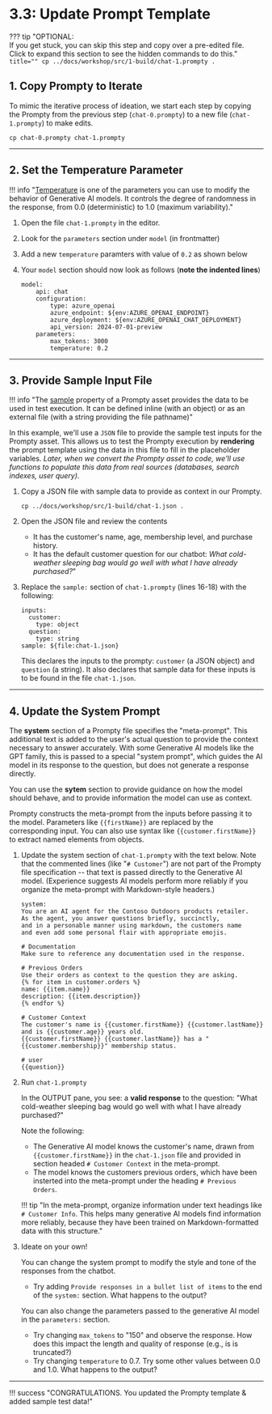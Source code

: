 # 3.3: Update Prompt Template

??? tip "OPTIONAL: <br/> If you get stuck, you can skip this step and copy over a pre-edited file. <br/> Click to expand this section to see the hidden commands to do this."
    ``` title=""
    cp ../docs/workshop/src/1-build/chat-1.prompty .
    ```

## 1. Copy Prompty to Iterate

To mimic the iterative process of ideation, we start each step by copying the Prompty from the previous step (`chat-0.prompty`) to a new file (`chat-1.prompty`) to make edits.

``` title=""
cp chat-0.prompty chat-1.prompty
```

---

## 2. Set the Temperature Parameter

!!! info "[Temperature](https://learn.microsoft.com/azure/ai-services/openai/concepts/advanced-prompt-engineering?pivots=programming-language-chat-completions#temperature-and-top_p-parameters) is one of the parameters you can use to modify the behavior of Generative AI models. It controls the degree of randomness in the response, from 0.0 (deterministic) to 1.0 (maximum variability)."

1. Open the file `chat-1.prompty` in the editor.

1. Look for the `parameters` section under `model` (in frontmatter)

1. Add a new `temperature` paramters with value of `0.2` as shown below

1. Your `model` section should now look as follows (**note the indented lines**)
    ``` title=""
    model:
        api: chat
        configuration:
            type: azure_openai
            azure_endpoint: ${env:AZURE_OPENAI_ENDPOINT}
            azure_deployment: ${env:AZURE_OPENAI_CHAT_DEPLOYMENT}
            api_version: 2024-07-01-preview
        parameters:
            max_tokens: 3000
            temperature: 0.2
    ```

---

## 3. Provide Sample Input File

!!! info "The [sample](https://www.prompty.ai/docs/prompty-specification) property of a Prompty asset provides the data to be used in test execution. It can be defined inline (with an object) or as an external file (with a string providing the file pathname)"

In this example, we'll use a `JSON` file to provide the sample test inputs for the Prompty asset. This allows us to test the Prompty execution by **rendering** the prompt template using the data in this file to fill in the placeholder variables. _Later, when we convert the Prompty asset to code, we'll use functions to populate this data from real sources (databases, search indexes, user query)_.

1. Copy a JSON file with sample data to provide as context in our Prompty. 
    ``` title=""
    cp ../docs/workshop/src/1-build/chat-1.json .
    ```
1. Open the JSON file and review the contents
    - It has the customer's name, age, membership level, and purchase history. 
    - It has the default customer question for our chatbot: _What cold-weather sleeping bag would go well with what I have already purchased?_"

2. Replace the `sample:` section of `chat-1.prompty` (lines 16-18) with the following:

    ``` title=""
    inputs:
      customer:
        type: object
      question:
        type: string
    sample: ${file:chat-1.json}
    ```

    This declares the inputs to the prompty: `customer` (a JSON object) and `question` (a string). It also declares that sample data for these inputs is to be found in the file `chat-1.json`.

---

## 4. Update the System Prompt

The **system** section of a Prompty file specifies the "meta-prompt". This additional text is added to the user's actual question to provide the context necessary to answer accurately. With some Generative AI models like the GPT family, this is passed to a special "system prompt", which guides the AI model in its response to the question, but does not generate a response directly. 

You can use the **sytem** section to provide guidance on how the model should behave, and to provide information the model can use as context.

Prompty constructs the meta-prompt from the inputs before passing it to the model. Parameters like ``{{firstName}}`` are replaced by the corresponding input. You can also use syntax like ``{{customer.firstName}}`` to extract named elements from objects.

1. Update the system section of `chat-1.prompty` with the text below. Note that the commented lines (like "`# Customer`") are not part of the Prompty file specification -- that text is passed directly to the Generative AI model. (Experience suggests AI models perform more reliably if you organize the meta-prompt with Markdown-style headers.)

    ``` title=""
    system:
    You are an AI agent for the Contoso Outdoors products retailer. 
    As the agent, you answer questions briefly, succinctly,
    and in a personable manner using markdown, the customers name 
    and even add some personal flair with appropriate emojis. 

    # Documentation
    Make sure to reference any documentation used in the response.

    # Previous Orders
    Use their orders as context to the question they are asking.
    {% for item in customer.orders %}
    name: {{item.name}}
    description: {{item.description}}
    {% endfor %} 

    # Customer Context
    The customer's name is {{customer.firstName}} {{customer.lastName}} and is {{customer.age}} years old.
    {{customer.firstName}} {{customer.lastName}} has a "{{customer.membership}}" membership status.

    # user
    {{question}}
    ```

2. Run `chat-1.prompty`

    In the OUTPUT pane, you see: a **valid response** to the question: "What cold-weather sleeping bag would go well with what I have already purchased?"

    Note the following:

    * The Generative AI model knows the customer's name, drawn from `{{customer.firstName}}` in the `chat-1.json` file and provided in section headed `# Customer Context` in the meta-prompt.
    * The model knows the customers previous orders, which have been insterted into the meta-prompt under the heading `# Previous Orders`.

    !!! tip "In the meta-prompt, organize information under text headings like `# Customer Info`. This helps many generative AI models find information more reliably, because they have been trained on Markdown-formatted data with this structure."

3. Ideate on your own!

    You can change the system prompt to modify the style and tone of the responses from the chatbot.

    - Try adding `Provide responses in a bullet list of items` to the end of the `system:` section. What happens to the output?

    You can also change the parameters passed to the generative AI model in the `parameters:` section.

    - Try changing `max_tokens` to "150" and observe the response. How does this impact the length and quality of response (e.g., is is truncated?)
    - Try changing `temperature` to 0.7. Try some other values between 0.0 and 1.0. What happens to the output?

---

!!! success "CONGRATULATIONS. You updated the Prompty template & added sample test data!"
